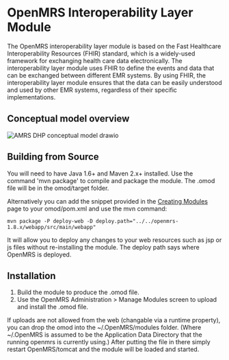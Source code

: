 OpenMRS Interoperability Layer Module
=====================================

The OpenMRS interoperability layer module is based on the Fast Healthcare Interoperability Resources (FHIR) standard, which is a widely-used framework for exchanging health care data electronically. The interoperability layer module uses FHIR to define the events and data that can be exchanged between different EMR systems. By using FHIR, the interoperability layer module ensures that the data can be easily understood and used by other EMR systems, regardless of their specific implementations.

Conceptual model overview
-------------------------
![AMRS DHP conceptual model drawio](https://user-images.githubusercontent.com/19473115/205644270-4fc7449e-2dde-4c0e-990e-d32835ac7e18.png)


Building from Source
--------------------
You will need to have Java 1.6+ and Maven 2.x+ installed.  Use the command 'mvn package' to 
compile and package the module.  The .omod file will be in the omod/target folder.

Alternatively you can add the snippet provided in the [Creating Modules](https://wiki.openmrs.org/x/cAEr) page to your 
omod/pom.xml and use the mvn command:

    mvn package -P deploy-web -D deploy.path="../../openmrs-1.8.x/webapp/src/main/webapp"

It will allow you to deploy any changes to your web 
resources such as jsp or js files without re-installing the module. The deploy path says 
where OpenMRS is deployed.

Installation
------------
1. Build the module to produce the .omod file.
2. Use the OpenMRS Administration > Manage Modules screen to upload and install the .omod file.

If uploads are not allowed from the web (changable via a runtime property), you can drop the omod
into the ~/.OpenMRS/modules folder.  (Where ~/.OpenMRS is assumed to be the Application 
Data Directory that the running openmrs is currently using.)  After putting the file in there 
simply restart OpenMRS/tomcat and the module will be loaded and started.
